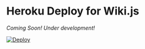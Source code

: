 # Heroku Deploy for Wiki.js

*Coming Soon! Under development!*

[![Deploy](https://www.herokucdn.com/deploy/button.svg)](https://heroku.com/deploy?template=https://github.com/requarks/wiki-heroku)